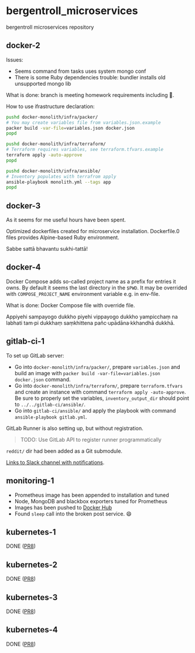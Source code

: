# bergentroll_microservices

bergentroll microservices repository

## docker-2

Issues:

- Seems command from tasks uses system mongo conf
- There is some Ruby dependencies trouble: bundler installs old unsupported
  mongo lib

What is done: branch is meeting homework requirements including 🌟.

How to use ifrastructure declaration:
```bash
pushd docker-monolith/infra/packer/
# You may create variables file from variables.json.example
packer build -var-file=variables.json docker.json
popd

pushd docker-monolith/infra/terraform/
# Terraform requires variables, see terraform.tfvars.example
terraform apply -auto-approve
popd

pushd docker-monolith/infra/ansible/
# Inventory populates with terrafrom apply
ansible-playbook monolith.yml --tags app
popd
```

## docker-3

As it seems for me useful hours have been spent.

Optimized dockerfiles created for microservice installation. Dockerfile.0 files
provides Alpine-based Ruby environment.

Sabbe sattā bhavantu sukhi-tattā!

## docker-4

Docker Compose adds so-called project name as a prefix for entries it owns. By
default it seems the last directory in the `$PWD`. It may be overrided with
`COMPOSE_PROJECT_NAME` environment variable e.g. in env-file.

What is done: Docker Compose file with override file.

Appiyehi sampayogo dukkho piyehi vippayogo dukkho yampicchaṃ na labhati
tam·pi dukkhaṃ saṃkhittena pañc·upādāna·kkhandhā dukkhā.

## gitlab-ci-1

To set up GitLab server:
- Go into `docker-monolith/infra/packer/`, prepare `variables.json` and build
  an image with `packer build -var-file=variables.json docker.json` command.
- Go into `docker-monolith/infra/terraform/`, prepare `terraform.tfvars` and
  create an instance with command `terraform apply -auto-approve`. Be sure to
  properly set the variables, `inventory_output_dir` should point to
  `../../gitlab-ci/ansible/`.
- Go into `gitlab-ci/ansible/` and apply the playbook with command
  `ansible-playbook gitlab.yml`.

GitLab Runner is also setting up, but without registration.

> TODO: Use GitLab API to register runner programmatically

`reddit/` dir had been added as a Git submodule.

[Links to Slack channel with
notifications](slack://channel?idC02GPEREZRR=&team=T6HR0TUP3).

## monitoring-1

- Prometheus image has been appended to installation and tuned
- Node, MongoDB and blackbox exporters tuned for Prometheus
- Images has been pushed to [Docker Hub](https://hub.docker.com/u/bergentroll)
- Found `sleep` call into the broken post service. :smile:

## kubernetes-1

DONE ([PR8](pull/8))

## kubernetes-2

DONE ([PR8](pull/9))

## kubernetes-3

DONE ([PR8](pull/10))

## kubernetes-4

DONE ([PR8](pull/11))

